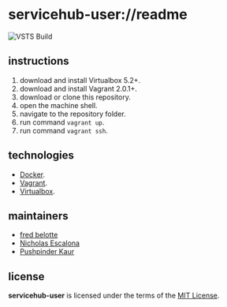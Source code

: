 # servicehub-user://readme

![VSTS Build]()

## instructions
1. download and install Virtualbox 5.2+.
1. download and install Vagrant 2.0.1+.
1. download or clone this repository.
1. open the machine shell.
1. navigate to the repository folder.
1. run command `vagrant up`.
1. run command `vagrant ssh`.

## technologies
+ [Docker](https://www.docker.com/).
+ [Vagrant](https://www.vagrantup.com/).
+ [Virtualbox](https://www.virtualbox.org/).

## maintainers
+ [fred belotte](https://github.com/fredbelotte)
+ [Nicholas Escalona](https://github.com/escalonn)
+ [Pushpinder Kaur](https://github.com/kaurrevature)

## license
__servicehub-user__ is licensed under the terms of the [MIT License](https://github.com/revaturecloud/servicehub-user/blob/master/LICENSE).
